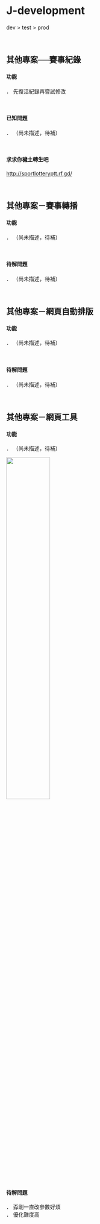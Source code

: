 # J-development  
dev > test > prod  

&#8203;  

## 其他專案──賽事紀錄  

#### 功能  
． 先復活紀錄再嘗試修改  

&#8203;  

#### 已知問題  
． （尚未描述，待補）  

&#8203;  

#### 求求你穢土轉生吧  
http://sportlotteryptt.rf.gd/

&#8203;  

## 其他專案－賽事轉播 

#### 功能  
． （尚未描述，待補）  

&#8203;  

#### 待解問題  
． （尚未描述，待補）  

&#8203;  

## 其他專案－網頁自動排版 

#### 功能  
． （尚未描述，待補）  

&#8203;  

#### 待解問題  
． （尚未描述，待補）  

&#8203;  

## 其他專案－網頁工具  

#### 功能  
． （尚未描述，待補）  

<img src="https://github.com/user-attachments/assets/d0538704-30cb-4455-a95e-776341415d57?raw=true" width="48%">

&#8203;  

#### 待解問題  
． 孬剛一直改參數好煩  
． 優化難度高 

&#8203;  


 
